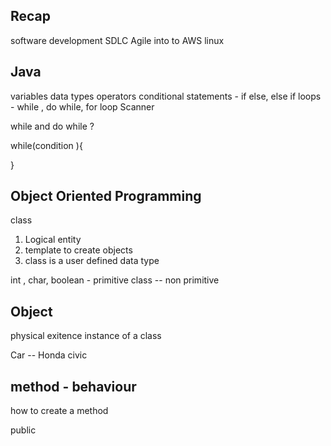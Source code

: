 ## Recap 

software development 
SDLC 
Agile 
into to AWS 
linux 


## Java
variables 
data types 
operators 
conditional statements - if else, else if 
loops - while , do while, for loop 
Scanner 



while and do while ? 


while(condition ){


}




## Object Oriented Programming 

class
1. Logical entity 
2. template to create objects
3. class is a user defined data type


int , char, boolean - primitive 
class               -- non primitive 

## Object 

physical exitence 
instance of a class


Car -- Honda civic


## method - behaviour 

  how to create a method 

  public 





















